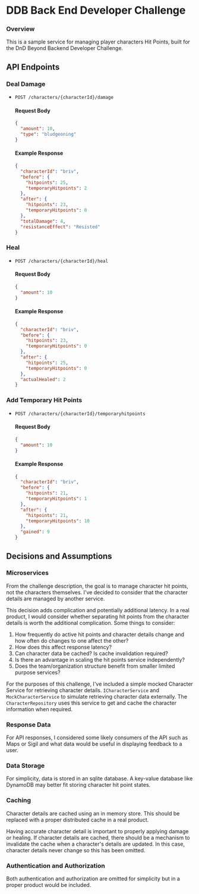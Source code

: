 # DDB Back End Developer Challenge

### Overview

This is a sample service for managing player characters Hit Points, built for the DnD Beyond Backend Developer
Challenge.

## API Endpoints

### Deal Damage

- `POST /characters/{characterId}/damage`

    #### Request Body

    ```json
    {
      "amount": 10,
      "type": "bludgeoning"
    }
    ```

    #### Example Response

    ```json
    {
      "characterId": "briv",
      "before": {
        "hitpoints": 25,
        "temporaryHitpoints": 2
      },
      "after": {
        "hitpoints": 23,
        "temporaryHitpoints": 0
      },
      "totalDamage": 4,
      "resistanceEffect": "Resisted"
    }
    ```

### Heal

- `POST /characters/{characterId}/heal`
    
    #### Request Body
    
    ```json
    {
      "amount": 10
    }
    ```
    
    #### Example Response
    
    ```json
    {
      "characterId": "briv",
      "before": {
        "hitpoints": 23,
        "temporaryHitpoints": 0
      },
      "after": {
        "hitpoints": 25,
        "temporaryHitpoints": 0
      },
      "actualHealed": 2
    }
    ```

### Add Temporary Hit Points

- `POST /characters/{characterId}/temporaryhitpoints`

    #### Request Body
    
    ```json
    {
      "amount": 10
    }
    ```
    
    #### Example Response
    
    ```json
    {
      "characterId": "briv",
      "before": {
        "hitpoints": 21,
        "temporaryHitpoints": 1
      },
      "after": {
        "hitpoints": 21,
        "temporaryHitpoints": 10
      },
      "gained": 9
    }
    ```

## Decisions and Assumptions

### Microservices

From the challenge description, the goal is to manage character hit points, not the characters themselves. I've decided to consider that the character details are managed by another service. 

This decision adds complication and potentially additional latency.  In a real product, I would consider whether separating hit points from the character details is worth the additional complication.  Some things to consider:
1. How frequently do active hit points and character details change and how often do changes to one affect the other?
2. How does this affect response latency?
3. Can character data be cached? Is cache invalidation required?
4. Is there an advantage in scaling the hit points service independently?
5. Does the team/organization structure benefit from smaller limited purpose services?

For the purposes of this challenge, I've included a simple mocked Character Service for retrieving character details. `ICharacterService` and `MockCharacterService` to simulate retrieving character data externally. The `CharacterRepository` uses this service to get and cache the character information when required.

### Response Data

For API responses, I considered some likely consumers of the API such as Maps or Sigil and what data would be useful in displaying feedback to a user.

### Data Storage

For simplicity, data is stored in an sqlite database.  A key-value database like DynamoDB may better fit storing character hit point states.

### Caching

Character details are cached using an in memory store.  This should be replaced with a proper distributed cache in a real product.

Having accurate character detail is important to properly applying damage or healing.  If character details are cached, there should be a mechanism to invalidate the cache when a character's details are updated.  In this case, character details never change so this has been omitted.

### Authentication and Authorization

Both authentication and authorization are omitted for simplicity but in a proper product would be included.
